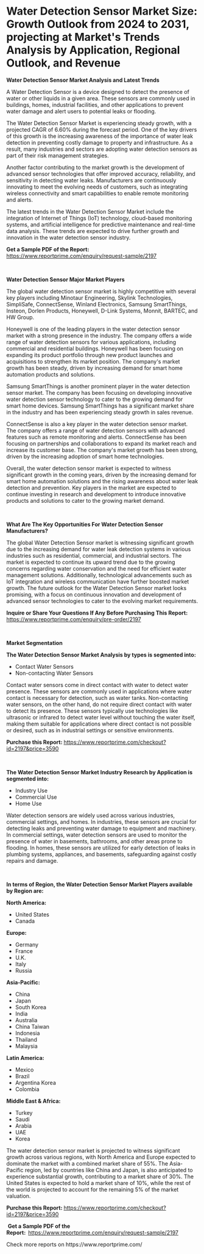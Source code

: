 <p><h1>Water Detection Sensor Market Size: Growth Outlook from 2024 to 2031, projecting at Market's Trends Analysis by Application, Regional Outlook, and Revenue</h1></p><p><strong>Water Detection Sensor Market Analysis and Latest Trends</strong></p>
<p><p>A Water Detection Sensor is a device designed to detect the presence of water or other liquids in a given area. These sensors are commonly used in buildings, homes, industrial facilities, and other applications to prevent water damage and alert users to potential leaks or flooding.</p><p>The Water Detection Sensor Market is experiencing steady growth, with a projected CAGR of 6.60% during the forecast period. One of the key drivers of this growth is the increasing awareness of the importance of water leak detection in preventing costly damage to property and infrastructure. As a result, many industries and sectors are adopting water detection sensors as part of their risk management strategies.</p><p>Another factor contributing to the market growth is the development of advanced sensor technologies that offer improved accuracy, reliability, and sensitivity in detecting water leaks. Manufacturers are continuously innovating to meet the evolving needs of customers, such as integrating wireless connectivity and smart capabilities to enable remote monitoring and alerts.</p><p>The latest trends in the Water Detection Sensor Market include the integration of Internet of Things (IoT) technology, cloud-based monitoring systems, and artificial intelligence for predictive maintenance and real-time data analysis. These trends are expected to drive further growth and innovation in the water detection sensor industry.</p></p>
<p><strong>Get a Sample PDF of the Report:&nbsp;</strong> <a href="https://www.reportprime.com/enquiry/request-sample/2197">https://www.reportprime.com/enquiry/request-sample/2197</a></p>
<p>&nbsp;</p>
<p><strong>Water Detection Sensor Major Market Players</strong></p>
<p><p>The global water detection sensor market is highly competitive with several key players including Minotaur Engineering, Skylink Technologies, SimpliSafe, ConnectSense, Winland Electronics, Samsung SmartThings, Insteon, Dorlen Products, Honeywell, D-Link Systems, Monnit, BARTEC, and HW Group.</p><p>Honeywell is one of the leading players in the water detection sensor market with a strong presence in the industry. The company offers a wide range of water detection sensors for various applications, including commercial and residential buildings. Honeywell has been focusing on expanding its product portfolio through new product launches and acquisitions to strengthen its market position. The company's market growth has been steady, driven by increasing demand for smart home automation products and solutions.</p><p>Samsung SmartThings is another prominent player in the water detection sensor market. The company has been focusing on developing innovative water detection sensor technology to cater to the growing demand for smart home devices. Samsung SmartThings has a significant market share in the industry and has been experiencing steady growth in sales revenue.</p><p>ConnectSense is also a key player in the water detection sensor market. The company offers a range of water detection sensors with advanced features such as remote monitoring and alerts. ConnectSense has been focusing on partnerships and collaborations to expand its market reach and increase its customer base. The company's market growth has been strong, driven by the increasing adoption of smart home technologies.</p><p>Overall, the water detection sensor market is expected to witness significant growth in the coming years, driven by the increasing demand for smart home automation solutions and the rising awareness about water leak detection and prevention. Key players in the market are expected to continue investing in research and development to introduce innovative products and solutions to cater to the growing market demand.</p></p>
<p>&nbsp;</p>
<p><strong>What Are The Key Opportunities For Water Detection Sensor Manufacturers?</strong></p>
<p><p>The global Water Detection Sensor market is witnessing significant growth due to the increasing demand for water leak detection systems in various industries such as residential, commercial, and industrial sectors. The market is expected to continue its upward trend due to the growing concerns regarding water conservation and the need for efficient water management solutions. Additionally, technological advancements such as IoT integration and wireless communication have further boosted market growth. The future outlook for the Water Detection Sensor market looks promising, with a focus on continuous innovation and development of advanced sensor technologies to cater to the evolving market requirements.</p></p>
<p><strong>Inquire or Share Your Questions If Any Before Purchasing This Report:</strong> <a href="https://www.reportprime.com/enquiry/pre-order/2197">https://www.reportprime.com/enquiry/pre-order/2197</a></p>
<p>&nbsp;</p>
<p><strong>Market Segmentation</strong></p>
<p><strong>The Water Detection Sensor Market Analysis by types is segmented into:</strong></p>
<p><ul><li>Contact Water Sensors</li><li>Non-contacting Water Sensors</li></ul></p>
<p><p>Contact water sensors come in direct contact with water to detect water presence. These sensors are commonly used in applications where water contact is necessary for detection, such as water tanks. Non-contacting water sensors, on the other hand, do not require direct contact with water to detect its presence. These sensors typically use technologies like ultrasonic or infrared to detect water level without touching the water itself, making them suitable for applications where direct contact is not possible or desired, such as in industrial settings or sensitive environments.</p></p>
<p><strong>Purchase this Report:&nbsp;</strong><a href="https://www.reportprime.com/checkout?id=2197&price=3590">https://www.reportprime.com/checkout?id=2197&price=3590</a></p>
<p>&nbsp;</p>
<p><strong>The Water Detection Sensor Market Industry Research by Application is segmented into:</strong></p>
<p><ul><li>Industry Use</li><li>Commercial Use</li><li>Home Use</li></ul></p>
<p><p>Water detection sensors are widely used across various industries, commercial settings, and homes. In industries, these sensors are crucial for detecting leaks and preventing water damage to equipment and machinery. In commercial settings, water detection sensors are used to monitor the presence of water in basements, bathrooms, and other areas prone to flooding. In homes, these sensors are utilized for early detection of leaks in plumbing systems, appliances, and basements, safeguarding against costly repairs and damage.</p></p>
<p>&nbsp;</p>
<p><strong>In terms of Region, the Water Detection Sensor Market Players available by Region are:</strong></p>
<p>
    <p> <strong> North America: </strong>
        <ul>
            <li>United States</li>
            <li>Canada</li>
        </ul>
        </p> 
    <p> <strong> Europe: </strong>
        <ul>
            <li>Germany</li>
            <li>France</li>
            <li>U.K.</li>
            <li>Italy</li>
            <li>Russia</li>
        </ul>
        </p> 
    <p> <strong> Asia-Pacific: </strong>
        <ul>
            <li>China</li>
            <li>Japan</li>
            <li>South Korea</li>
            <li>India</li>
            <li>Australia</li>
            <li>China Taiwan</li>
            <li>Indonesia</li>
            <li>Thailand</li>
            <li>Malaysia</li>
        </ul>
        </p> 
    <p> <strong> Latin America: </strong>
        <ul>
            <li>Mexico</li>
            <li>Brazil</li>
            <li>Argentina Korea</li>
            <li>Colombia</li>
        </ul>
        </p> 
    <p> <strong> Middle East & Africa: </strong>
        <ul>
            <li>Turkey</li>
            <li>Saudi</li>
            <li>Arabia</li>
            <li>UAE</li>
            <li>Korea</li>
        </ul>
    </p>
    </p>
<p><p>The water detection sensor market is projected to witness significant growth across various regions, with North America and Europe expected to dominate the market with a combined market share of 55%. The Asia-Pacific region, led by countries like China and Japan, is also anticipated to experience substantial growth, contributing to a market share of 30%. The United States is expected to hold a market share of 10%, while the rest of the world is projected to account for the remaining 5% of the market valuation.</p></p>
<p><strong>Purchase this Report: </strong><a href="https://www.reportprime.com/checkout?id=2197&price=3590">https://www.reportprime.com/checkout?id=2197&price=3590</a></p>
<p>&nbsp;<strong>Get a Sample PDF of the Report:&nbsp;&nbsp;</strong><a href="https://www.reportprime.com/enquiry/request-sample/2197">https://www.reportprime.com/enquiry/request-sample/2197</a></p>
<p><strong></strong></p>
<p>Check more reports on https://www.reportprime.com/</p>